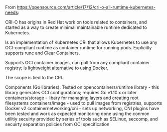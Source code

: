 From https://opensource.com/article/17/12/cri-o-all-runtime-kubernetes-needs:

CRI-O has origins in Red Hat work on tools related to containers, and started as a way to create minimal maintainable runtime dedicated to Kubernetes.

Is an implementation of Kubernetes CRI that allows Kubernetes to use any OCI-compliant runtime as container runtime for running pods. Explicitly supports runc and Clear Containers.

Supports OCI container images, can pull from any compliant container registry; is lightweight alternative to using Docker.

The scope is tied to the CRI.

Components (Go libraries):
Tested on opencontainers/runtime library - this library generates OCI configurations; requires Go v1.10.x or later
containers/storage - libary for managing layers and creating root filesystems 
containers/image - used to pull images from registries, supports Docker v2
containernetworking/cni - sets up networking, CNI plugins have been tested and work as expected
monitoring done using the conmon utilitiy
secuirty provided by series of tools such as SELinux, seccomp, and secuirty separation policies from OCI specification
